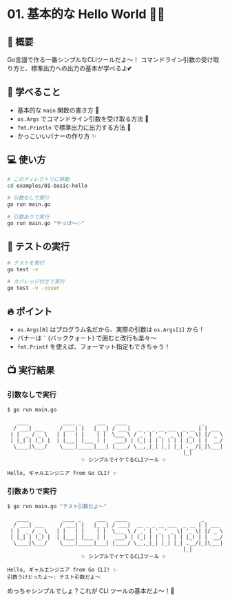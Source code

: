 # 01. 基本的な Hello World 👋✨

## 📖 概要

Go言語で作る一番シンプルなCLIツールだよ〜！
コマンドライン引数の受け取り方と、標準出力への出力の基本が学べるよ💕

## 🎯 学べること

- 基本的な `main` 関数の書き方 📝
- `os.Args` でコマンドライン引数を受け取る方法 🎁
- `fmt.Println` で標準出力に出力する方法 📢
- かっこいいバナーの作り方 ✨

## 💻 使い方

```bash
# このディレクトリに移動
cd examples/01-basic-hello

# 引数なしで実行
go run main.go

# 引数ありで実行
go run main.go "やっほ〜✨"
```

## 🧪 テストの実行

```bash
# テストを実行
go test -v

# カバレッジ付きで実行
go test -v -cover
```

## 🔥 ポイント

- `os.Args[0]` はプログラム名だから、実際の引数は `os.Args[1]` から！
- バナーは `` ` `` (バッククォート) で囲むと改行も楽々〜
- `fmt.Printf` を使えば、フォーマット指定もできちゃう！

## 📺 実行結果

### 引数なしで実行

```bash
$ go run main.go
```

```
   ____           ____ _     ___   ____                        _
  / ___| ___     / ___| |   |_ _| / ___|  __ _ _ __ ___  _ __ | | ___
 | |  _ / _ \   | |   | |    | |  \___ \ / _' | '_ ' _ \| '_ \| |/ _ \
 | |_| | (_) |  | |___| |___ | |   ___) | (_| | | | | | | |_) | |  __/
  \____|\___/    \____|_____|___| |____/ \__,_|_| |_| |_| .__/|_|\___|
                                                         |_|
                        ✨ シンプルでイケてるCLIツール ✨

Hello, ギャルエンジニア from Go CLI! ✨
```

### 引数ありで実行

```bash
$ go run main.go "テスト引数だよ〜"
```

```
   ____           ____ _     ___   ____                        _
  / ___| ___     / ___| |   |_ _| / ___|  __ _ _ __ ___  _ __ | | ___
 | |  _ / _ \   | |   | |    | |  \___ \ / _' | '_ ' _ \| '_ \| |/ _ \
 | |_| | (_) |  | |___| |___ | |   ___) | (_| | | | | | | |_) | |  __/
  \____|\___/    \____|_____|___| |____/ \__,_|_| |_| |_| .__/|_|\___|
                                                         |_|
                        ✨ シンプルでイケてるCLIツール ✨

Hello, ギャルエンジニア from Go CLI! ✨
引数うけとったよ〜: テスト引数だよ〜
```

めっちゃシンプルでしょ？これが CLI ツールの基本だよ〜！🎉
